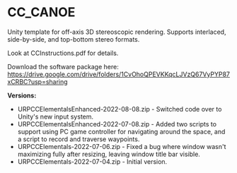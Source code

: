 # CC_CANOE
Unity template for off-axis 3D stereoscopic rendering.
Supports interlaced, side-by-side, and top-bottom stereo formats.

Look at CCInstructions.pdf for details.

Download the software package here:
https://drive.google.com/drive/folders/1CvOhoQPEVKKqcLJVzQ67VyPYP87xCRBC?usp=sharing

**Versions:**
- URPCCElementalsEnhanced-2022-08-08.zip - Switched code over to Unity's new input system.
- URPCCElementalsEnhanced-2022-07-08.zip - Added two scripts to support using PC game controller for navigating around the space, and a script to record and traverse waypoints.
- URPCCElementals-2022-07-06.zip - Fixed a bug where window wasn't maximizing fully after resizing, leaving window title bar visible.
- URPCCElementals-2022-07-04.zip - Initial version.
